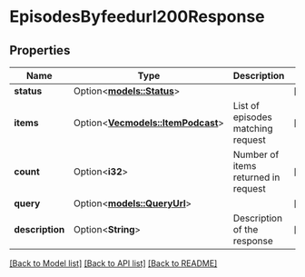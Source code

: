 # EpisodesByfeedurl200Response

## Properties

Name | Type | Description | Notes
------------ | ------------- | ------------- | -------------
**status** | Option<[**models::Status**](status.md)> |  | [optional]
**items** | Option<[**Vec<models::ItemPodcast>**](item_podcast.md)> | List of episodes matching request  | [optional]
**count** | Option<**i32**> | Number of items returned in request  | [optional]
**query** | Option<[**models::QueryUrl**](query_url.md)> |  | [optional]
**description** | Option<**String**> | Description of the response  | [optional]

[[Back to Model list]](../README.md#documentation-for-models) [[Back to API list]](../README.md#documentation-for-api-endpoints) [[Back to README]](../README.md)


